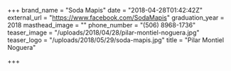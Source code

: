 +++
brand_name = "Soda Mapis"
date = "2018-04-28T01:42:42Z"
external_url = "https://www.facebook.com/SodaMapis"
graduation_year = 2018
masthead_image = ""
phone_number = "(506) 8968-1736"
teaser_image = "/uploads/2018/04/28/pilar-montiel-noguera.jpg"
teaser_logo = "/uploads/2018/05/29/soda-mapis.jpg"
title = "Pilar Montiel Noguera"

+++
